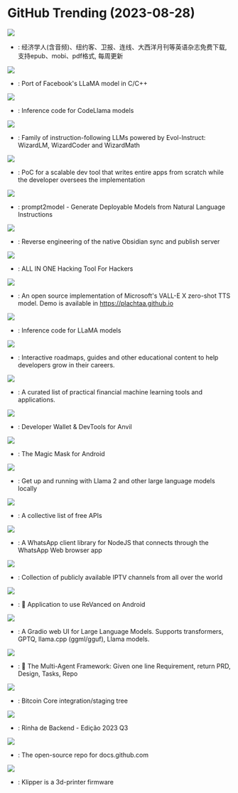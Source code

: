 # GitHub Trending (2023-08-28)

![](https://img.shields.io/badge/CSS-New%20339-green?style=flat-square&logo=appveyor)
- [](https://github.comundefined): 经济学人(含音频)、纽约客、卫报、连线、大西洋月刊等英语杂志免费下载,支持epub、mobi、pdf格式, 每周更新

![](https://img.shields.io/badge/C-New%20156-green?style=flat-square&logo=appveyor)
- [](https://github.comundefined): Port of Facebook's LLaMA model in C/C++

![](https://img.shields.io/badge/Python-New%20975-green?style=flat-square&logo=appveyor)
- [](https://github.comundefined): Inference code for CodeLlama models

![](https://img.shields.io/badge/Python-New%20339-green?style=flat-square&logo=appveyor)
- [](https://github.comundefined): Family of instruction-following LLMs powered by Evol-Instruct: WizardLM, WizardCoder and WizardMath

![](https://img.shields.io/badge/Python-New%20294-green?style=flat-square&logo=appveyor)
- [](https://github.comundefined): PoC for a scalable dev tool that writes entire apps from scratch while the developer oversees the implementation

![](https://img.shields.io/badge/Python-New%20109-green?style=flat-square&logo=appveyor)
- [](https://github.comundefined): prompt2model - Generate Deployable Models from Natural Language Instructions

![](https://img.shields.io/badge/Go-New%2095-green?style=flat-square&logo=appveyor)
- [](https://github.comundefined): Reverse engineering of the native Obsidian sync and publish server

![](https://img.shields.io/badge/Python-New%20322-green?style=flat-square&logo=appveyor)
- [](https://github.comundefined): ALL IN ONE Hacking Tool For Hackers

![](https://img.shields.io/badge/Python-New%20119-green?style=flat-square&logo=appveyor)
- [](https://github.comundefined): An open source implementation of Microsoft's VALL-E X zero-shot TTS model. Demo is available in https://plachtaa.github.io

![](https://img.shields.io/badge/Python-New%20237-green?style=flat-square&logo=appveyor)
- [](https://github.comundefined): Inference code for LLaMA models

![](https://img.shields.io/badge/TypeScript-New%20409-green?style=flat-square&logo=appveyor)
- [](https://github.comundefined): Interactive roadmaps, guides and other educational content to help developers grow in their careers.

![](https://img.shields.io/badge/Python-New%2071-green?style=flat-square&logo=appveyor)
- [](https://github.comundefined): A curated list of practical financial machine learning tools and applications.

![](https://img.shields.io/badge/TypeScript-New%2089-green?style=flat-square&logo=appveyor)
- [](https://github.comundefined): Developer Wallet & DevTools for Anvil

![](https://img.shields.io/badge/C%2B%2B-New%20116-green?style=flat-square&logo=appveyor)
- [](https://github.comundefined): The Magic Mask for Android

![](https://img.shields.io/badge/C-New%20127-green?style=flat-square&logo=appveyor)
- [](https://github.comundefined): Get up and running with Llama 2 and other large language models locally

![](https://img.shields.io/badge/Python-New%20122-green?style=flat-square&logo=appveyor)
- [](https://github.comundefined): A collective list of free APIs

![](https://img.shields.io/badge/JavaScript-New%2089-green?style=flat-square&logo=appveyor)
- [](https://github.comundefined): A WhatsApp client library for NodeJS that connects through the WhatsApp Web browser app

![](https://img.shields.io/badge/JavaScript-New%2028-green?style=flat-square&logo=appveyor)
- [](https://github.comundefined): Collection of publicly available IPTV channels from all over the world

![](https://img.shields.io/badge/Dart-New%2034-green?style=flat-square&logo=appveyor)
- [](https://github.comundefined): 💊 Application to use ReVanced on Android

![](https://img.shields.io/badge/Python-New%2089-green?style=flat-square&logo=appveyor)
- [](https://github.comundefined): A Gradio web UI for Large Language Models. Supports transformers, GPTQ, llama.cpp (ggml/gguf), Llama models.

![](https://img.shields.io/badge/Python-New%20254-green?style=flat-square&logo=appveyor)
- [](https://github.comundefined): 🌟 The Multi-Agent Framework: Given one line Requirement, return PRD, Design, Tasks, Repo

![](https://img.shields.io/badge/C%2B%2B-New%2037-green?style=flat-square&logo=appveyor)
- [](https://github.comundefined): Bitcoin Core integration/staging tree

![](https://img.shields.io/badge/HTML-New%2083-green?style=flat-square&logo=appveyor)
- [](https://github.comundefined): Rinha de Backend - Edição 2023 Q3

![](https://img.shields.io/badge/JavaScript-New%203-green?style=flat-square&logo=appveyor)
- [](https://github.comundefined): The open-source repo for docs.github.com

![](https://img.shields.io/badge/C-New%2025-green?style=flat-square&logo=appveyor)
- [](https://github.comundefined): Klipper is a 3d-printer firmware

